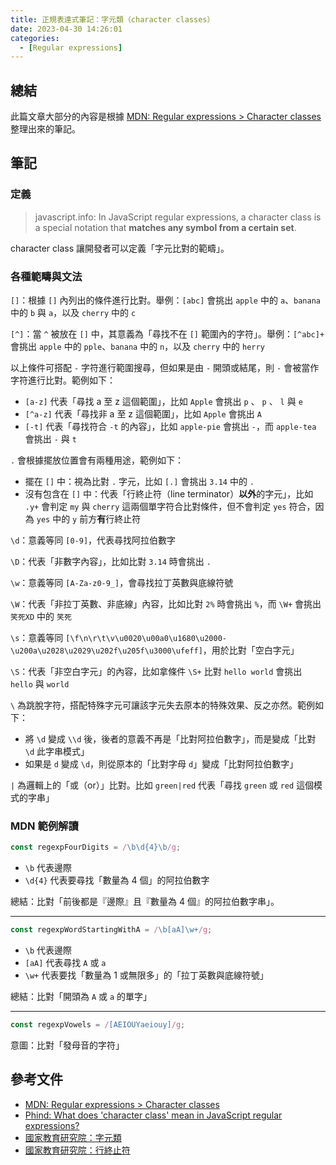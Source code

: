 ```yaml
---
title: 正規表達式筆記：字元類（character classes）
date: 2023-04-30 14:26:01
categories:
  - [Regular expressions]
---
```


## 總結

此篇文章大部分的內容是根據 [MDN: Regular expressions > Character classes](https://developer.mozilla.org/en-US/docs/Web/JavaScript/Guide/Regular_expressions/Character_classes) 整理出來的筆記。

## 筆記

### 定義

> javascript.info: In JavaScript regular expressions, a character class is a special notation that **matches any symbol from a certain set**.

character class 讓開發者可以定義「字元比對的範疇」。

### 各種範疇與文法

`[]`：根據 `[]` 內列出的條件進行比對。舉例：`[abc]` 會挑出 `apple` 中的 `a`、`banana` 中的 `b` 與 `a`，以及 `cherry` 中的 `c`

`[^]`：當 `^` 被放在 `[]` 中，其意義為「尋找不在 `[]` 範圍內的字符」。舉例：`[^abc]+` 會挑出 `apple` 中的 `pple`、`banana` 中的 `n`，以及 `cherry` 中的 `herry`

以上條件可搭配 `-` 字符進行範圍搜尋，但如果是由 `-` 開頭或結尾，則 `-` 會被當作字符進行比對。範例如下：

- `[a-z]` 代表「尋找 a 至 z 這個範圍」，比如 `Apple` 會挑出 `p` 、 `p` 、 `l` 與 `e`
- `[^a-z]` 代表「尋找非 a 至 z 這個範圍」，比如 `Apple` 會挑出 `A`
- `[-t]` 代表「尋找符合 `-t` 的內容」，比如 `apple-pie` 會挑出 `-`，而 `apple-tea` 會挑出 `-` 與 `t`

`.` 會根據擺放位置會有兩種用途，範例如下：

- 擺在 `[]` 中：視為比對 `.` 字元，比如 `[.]` 會挑出 `3.14` 中的 `.`
- 沒有包含在 `[]` 中：代表「行終止符（line terminator）**以外**的字元」，比如 `.y+` 會判定 `my` 與 `cherry` 這兩個單字符合比對條件，但不會判定 `yes` 符合，因為 `yes` 中的 `y` 前方**有**行終止符

`\d`：意義等同 `[0-9]`，代表尋找阿拉伯數字

`\D`：代表「非數字內容」，比如比對 `3.14` 時會挑出 `.`

`\w`：意義等同 `[A-Za-z0-9_]`，會尋找拉丁英數與底線符號

`\W`：代表「非拉丁英數、非底線」內容，比如比對 `2%` 時會挑出 `%`，而 `\W+` 會挑出 `笑死XD` 中的 `笑死`

`\s`：意義等同 `[\f\n\r\t\v\u0020\u00a0\u1680\u2000-\u200a\u2028\u2029\u202f\u205f\u3000\ufeff]`，用於比對「空白字元」

`\S`：代表「非空白字元」的內容，比如拿條件 `\S+` 比對 `hello world` 會挑出 `hello` 與 `world`

`\` 為跳脫字符，搭配特殊字元可讓該字元失去原本的特殊效果、反之亦然。範例如下：

- 將 `\d` 變成 `\\d` 後，後者的意義不再是「比對阿拉伯數字」，而是變成「比對 `\d` 此字串模式」
- 如果是 `d` 變成 `\d`，則從原本的「比對字母 `d`」變成「比對阿拉伯數字」

`|` 為邏輯上的「或（or）」比對。比如 `green|red` 代表「尋找 `green` 或 `red` 這個模式的字串」

### MDN 範例解讀

```ts
const regexpFourDigits = /\b\d{4}\b/g;
```

- `\b` 代表邊際
- `\d{4}` 代表要尋找「數量為 4 個」的阿拉伯數字

總結：比對「前後都是『邊際』且『數量為 4 個』的阿拉伯數字串」。

---

```ts
const regexpWordStartingWithA = /\b[aA]\w+/g;
```

- `\b` 代表邊際
- `[aA]` 代表尋找 `A` 或 `a`
- `\w+` 代表要找「數量為 1 或無限多」的「拉丁英數與底線符號」

總結：比對「開頭為 `A` 或 `a` 的單字」

---

```ts
const regexpVowels = /[AEIOUYaeiouy]/g;
```

意圖：比對「發母音的字符」

## 參考文件

- [MDN: Regular expressions > Character classes](https://developer.mozilla.org/en-US/docs/Web/JavaScript/Guide/Regular_expressions/Character_classes)
- [Phind: What does 'character class' mean in JavaScript regular expressions?](https://www.phind.com/search?cache=e6435c56-0a75-4626-9246-bdd356d0ab82)
- [國家教育研究院：字元類](https://terms.naer.edu.tw/detail/4c5f3bec4224ee86a2ccd3cf7be3c0fe/?seq=1)
- [國家教育研究院：行終止符](https://terms.naer.edu.tw/detail/36032540b9f5d14f5bac72ac7ce0269d/?seq=1)
